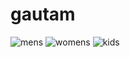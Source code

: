 # gautam
![mens](https://github.com/kaushikgautam/gautam/assets/140234750/bcfa23b5-27a2-4994-816c-f562bc92e73e)
![womens](https://github.com/kaushikgautam/gautam/assets/140234750/4f2f73f8-9665-4b49-995e-25c8a9228963)
![kids](https://github.com/kaushikgautam/gautam/assets/140234750/f3d8d0d0-4034-4f69-9177-0fc0a45b4202)



